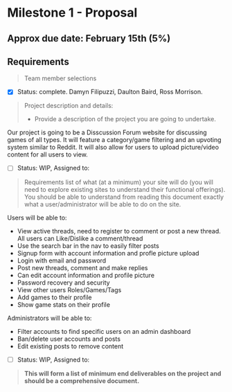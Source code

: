 # Milestone 1 - Proposal
## Approx due date: February 15th (5%)

## Requirements
> Team member selections

- [x] Status: complete. Damyn Filipuzzi, Daulton Baird, Ross Morrison. 

> Project description and details:
> - Provide a description of the project you are going to undertake.

Our project is going to be a Disscussion Forum website for discussing games of all types. It will feature a category/game filtering and 
  an upvoting system similar to Reddit. It will also allow for users to upload picture/video content for all users to view.

- [ ] Status: WIP, Assigned to: 

> Requirements list of what (at a minimum) your site will do (you will need to explore existing sites to understand their functional offerings). 
You should be able to understand from reading this document exactly what a user/administrator will be able to do on the site.
 
 Users will be able to:
  - View active threads, need to register to comment or post a new thread. All users can Like/Dislike a comment/thread
  - Use the search bar in the nav to easily filter posts
  - Signup form with account information and profle picture upload
  - Login with email and password
  - Post new threads, comment and make replies
  - Can edit account information and profile picture
  - Password recovery and security
  - View other users Roles/Games/Tags
  - Add games to their profile 
  - Show game stats on their profile

Administrators will be able to:
- Filter accounts to find specific users on an admin dashboard
- Ban/delete user accounts and posts
- Edit existing posts to remove content


- [ ] Status: WIP, Assigned to: 
 
 > **This will form a list of minimum end deliverables on the project and should be a comprehensive document.**
